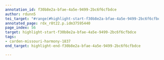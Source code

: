 ```yaml
---
annotation_id: f30b8e2a-bfae-4a5e-9499-2bc6f6cfbdce
author: rdunn5
tei_target: "#range(#highlight-start-f30b8e2a-bfae-4a5e-9499-2bc6f6cfbdce, #highlight-end-f30b8e2a-bfae-4a5e-9499-2bc6f6cfbdce)"
annotated_page: rdx_r8t22.p.idm37595440
page_index: 56
target: highlight-start-f30b8e2a-bfae-4a5e-9499-2bc6f6cfbdce
tags:
- carden-missouri-harmony-1837
end_target: highlight-end-f30b8e2a-bfae-4a5e-9499-2bc6f6cfbdce

---
```

